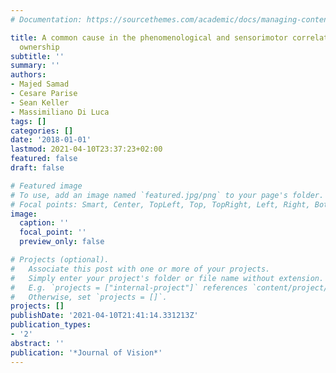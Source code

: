 ```yaml
---
# Documentation: https://sourcethemes.com/academic/docs/managing-content/

title: A common cause in the phenomenological and sensorimotor correlates of body
  ownership
subtitle: ''
summary: ''
authors:
- Majed Samad
- Cesare Parise
- Sean Keller
- Massimiliano Di Luca
tags: []
categories: []
date: '2018-01-01'
lastmod: 2021-04-10T23:37:23+02:00
featured: false
draft: false

# Featured image
# To use, add an image named `featured.jpg/png` to your page's folder.
# Focal points: Smart, Center, TopLeft, Top, TopRight, Left, Right, BottomLeft, Bottom, BottomRight.
image:
  caption: ''
  focal_point: ''
  preview_only: false

# Projects (optional).
#   Associate this post with one or more of your projects.
#   Simply enter your project's folder or file name without extension.
#   E.g. `projects = ["internal-project"]` references `content/project/deep-learning/index.md`.
#   Otherwise, set `projects = []`.
projects: []
publishDate: '2021-04-10T21:41:14.331213Z'
publication_types:
- '2'
abstract: ''
publication: '*Journal of Vision*'
---
```

